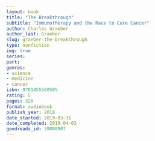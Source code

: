 ```yaml
---
layout: book
title: "The Breakthrough"
subtitle: "Immunotherapy and the Race to Cure Cancer"
author: Charles Graeber
author_last: Graeber
slug: graeber-the-breakthrough
type: nonfiction
img: true
series: 
part: 
genres:
- science
- medicine
- cancer
isbn: 9781455568505
rating: 5
pages: 320
format: audiobook
publish_year: 2018
date_started: 2019-03-31
date_completed: 2019-04-03
goodreads_id: 39088907
---
```

